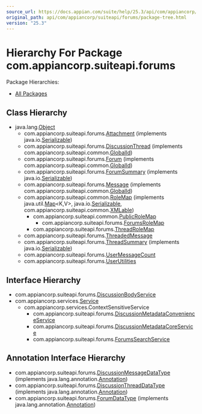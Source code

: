 ```yaml
---
source_url: https://docs.appian.com/suite/help/25.3/api/com/appiancorp/suiteapi/forums/package-tree.html
original_path: api/com/appiancorp/suiteapi/forums/package-tree.html
version: "25.3"
---
```


# Hierarchy For Package com.appiancorp.suiteapi.forums

Package Hierarchies:

-   [All Packages](../../../../overview-tree.html)

## Class Hierarchy

-   java.lang.[Object](https://docs.oracle.com/en/java/javase/17/docs/api/java.base/java/lang/Object.html "class or interface in java.lang")
    -   com.appiancorp.suiteapi.forums.[Attachment](Attachment.html "class in com.appiancorp.suiteapi.forums") (implements java.io.[Serializable](https://docs.oracle.com/en/java/javase/17/docs/api/java.base/java/io/Serializable.html "class or interface in java.io"))
    -   com.appiancorp.suiteapi.forums.[DiscussionThread](DiscussionThread.html "class in com.appiancorp.suiteapi.forums") (implements com.appiancorp.suiteapi.common.[GlobalId](../common/GlobalId.html "interface in com.appiancorp.suiteapi.common"))
    -   com.appiancorp.suiteapi.forums.[Forum](Forum.html "class in com.appiancorp.suiteapi.forums") (implements com.appiancorp.suiteapi.common.[GlobalId](../common/GlobalId.html "interface in com.appiancorp.suiteapi.common"))
    -   com.appiancorp.suiteapi.forums.[ForumSummary](ForumSummary.html "class in com.appiancorp.suiteapi.forums") (implements java.io.[Serializable](https://docs.oracle.com/en/java/javase/17/docs/api/java.base/java/io/Serializable.html "class or interface in java.io"))
    -   com.appiancorp.suiteapi.forums.[Message](Message.html "class in com.appiancorp.suiteapi.forums") (implements com.appiancorp.suiteapi.common.[GlobalId](../common/GlobalId.html "interface in com.appiancorp.suiteapi.common"))
    -   com.appiancorp.suiteapi.common.[RoleMap](../common/RoleMap.html "class in com.appiancorp.suiteapi.common") (implements java.util.[Map](https://docs.oracle.com/en/java/javase/17/docs/api/java.base/java/util/Map.html "class or interface in java.util")<K,V>, java.io.[Serializable](https://docs.oracle.com/en/java/javase/17/docs/api/java.base/java/io/Serializable.html "class or interface in java.io"), com.appiancorp.suiteapi.common.[XMLable](../common/XMLable.html "interface in com.appiancorp.suiteapi.common"))
        -   com.appiancorp.suiteapi.common.[PublicRoleMap](../common/PublicRoleMap.html "class in com.appiancorp.suiteapi.common")
            -   com.appiancorp.suiteapi.forums.[ForumsRoleMap](ForumsRoleMap.html "class in com.appiancorp.suiteapi.forums")
        -   com.appiancorp.suiteapi.forums.[ThreadRoleMap](ThreadRoleMap.html "class in com.appiancorp.suiteapi.forums")
    -   com.appiancorp.suiteapi.forums.[ThreadedMessage](ThreadedMessage.html "class in com.appiancorp.suiteapi.forums")
    -   com.appiancorp.suiteapi.forums.[ThreadSummary](ThreadSummary.html "class in com.appiancorp.suiteapi.forums") (implements java.io.[Serializable](https://docs.oracle.com/en/java/javase/17/docs/api/java.base/java/io/Serializable.html "class or interface in java.io"))
    -   com.appiancorp.suiteapi.forums.[UserMessageCount](UserMessageCount.html "class in com.appiancorp.suiteapi.forums")
    -   com.appiancorp.suiteapi.forums.[UserUtilities](UserUtilities.html "class in com.appiancorp.suiteapi.forums")

## Interface Hierarchy

-   com.appiancorp.suiteapi.forums.[DiscussionBodyService](DiscussionBodyService.html "interface in com.appiancorp.suiteapi.forums")
-   com.appiancorp.services.[Service](../../services/Service.html "interface in com.appiancorp.services")
    -   com.appiancorp.services.ContextSensitiveService
        -   com.appiancorp.suiteapi.forums.[DiscussionMetadataConvenienceService](DiscussionMetadataConvenienceService.html "interface in com.appiancorp.suiteapi.forums")
        -   com.appiancorp.suiteapi.forums.[DiscussionMetadataCoreService](DiscussionMetadataCoreService.html "interface in com.appiancorp.suiteapi.forums")
        -   com.appiancorp.suiteapi.forums.[ForumsSearchService](ForumsSearchService.html "interface in com.appiancorp.suiteapi.forums")

## Annotation Interface Hierarchy

-   com.appiancorp.suiteapi.forums.[DiscussionMessageDataType](DiscussionMessageDataType.html "annotation interface in com.appiancorp.suiteapi.forums") (implements java.lang.annotation.[Annotation](https://docs.oracle.com/en/java/javase/17/docs/api/java.base/java/lang/annotation/Annotation.html "class or interface in java.lang.annotation"))
-   com.appiancorp.suiteapi.forums.[DiscussionThreadDataType](DiscussionThreadDataType.html "annotation interface in com.appiancorp.suiteapi.forums") (implements java.lang.annotation.[Annotation](https://docs.oracle.com/en/java/javase/17/docs/api/java.base/java/lang/annotation/Annotation.html "class or interface in java.lang.annotation"))
-   com.appiancorp.suiteapi.forums.[ForumDataType](ForumDataType.html "annotation interface in com.appiancorp.suiteapi.forums") (implements java.lang.annotation.[Annotation](https://docs.oracle.com/en/java/javase/17/docs/api/java.base/java/lang/annotation/Annotation.html "class or interface in java.lang.annotation"))